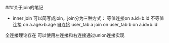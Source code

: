 ###关于join的笔记

* inner join 可以简写成join，join分为三种方式：
等值连接on a.id=b.id
不等值连接 on a.age>b.age
自连接 user_tab a join on user_tab b on a.id=b.id

全连接理论存在
可以使用左连接和右连接通过union连接实现
